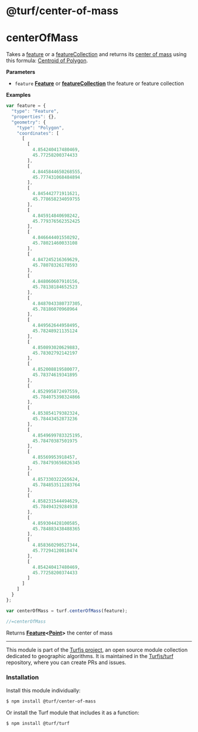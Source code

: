 # @turf/center-of-mass

# centerOfMass

Takes a [feature](http://geojson.org/geojson-spec.html#feature-objects)
or a [featureCollection](http://geojson.org/geojson-spec.html#feature-collection-objects)
and returns its [center of mass](https://en.wikipedia.org/wiki/Center_of_mass)
using this formula: [Centroid of Polygon](https://en.wikipedia.org/wiki/Centroid#Centroid_of_polygon).

**Parameters**

-   `feature` **[Feature](http://geojson.org/geojson-spec.html#feature-objects)** or
**[featureCollection](http://geojson.org/geojson-spec.html#feature-collection-objects)**
the feature or feature collection

**Examples**

```javascript
var feature = {
  "type": "Feature",
  "properties": {},
  "geometry": {
    "type": "Polygon",
    "coordinates": [
      [
        [
          4.854240417480469,
          45.77258200374433
        ],
        [
          4.8445844650268555,
          45.777431068484894
        ],
        [
          4.845442771911621,
          45.778658234059755
        ],
        [
          4.845914840698242,
          45.779376562352425
        ],
        [
          4.846644401550292,
          45.78021460033108
        ],
        [
          4.847245216369629,
          45.78078326178593
        ],
        [
          4.848060607910156,
          45.78138184652523
        ],
        [
          4.8487043380737305,
          45.78186070968964
        ],
        [
          4.849562644958495,
          45.78248921135124
        ],
        [
          4.850893020629883,
          45.78302792142197
        ],
        [
          4.852008819580077,
          45.78374619341895
        ],
        [
          4.852995872497559,
          45.784075398324866
        ],
        [
          4.853854179382324,
          45.78443452873236
        ],
        [
          4.8549699783325195,
          45.78470387501975
        ],
        [
          4.85569953918457,
          45.784793656826345
        ],
        [
          4.857330322265624,
          45.784853511283764
        ],
        [
          4.858231544494629,
          45.78494329284938
        ],
        [
          4.859304428100585,
          45.784883438488365
        ],
        [
          4.858360290527344,
          45.77294120818474
        ],
        [
          4.854240417480469,
          45.77258200374433
        ]
      ]
    ]
  }
};

var centerOfMass = turf.centerOfMass(feature);

//=centerOfMass
```

Returns **[Feature](http://geojson.org/geojson-spec.html#feature-objects)&lt;[Point](http://geojson.org/geojson-spec.html#point)>** the center of mass

---

This module is part of the [Turfjs project](http://turfjs.org/), an open source
module collection dedicated to geographic algorithms. It is maintained in the
[Turfjs/turf](https://github.com/Turfjs/turf) repository, where you can create
PRs and issues.

### Installation

Install this module individually:

```sh
$ npm install @turf/center-of-mass
```

Or install the Turf module that includes it as a function:

```sh
$ npm install @turf/turf
```
